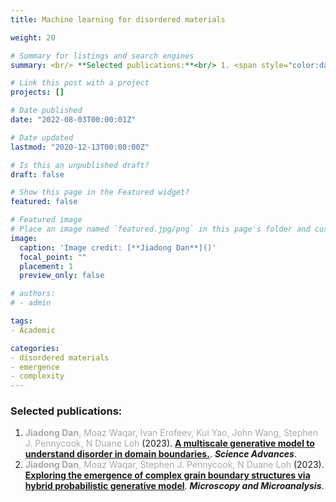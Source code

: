 ```yaml
---
title: Machine learning for disordered materials

weight: 20

# Summary for listings and search engines
summary: <br/> **Selected publications:**<br/> 1. <span style="color:darkgray">**Jiadong Dan**, Moaz Waqar, Ivan Erofeev, Kui Yao, John Wang, Stephen J. Pennycook, N Duane Loh</span> (2023). [**A multiscale generative model to understand disorder in domain boundaries.**](../../publication/dan-2023-generative-model/). ***Science Advances***. <br/> 2. <span style="color:darkgray">**Jiadong Dan**, Moaz Waqar, Stephen J. Pennycook, N Duane Loh</span> (2023). [**Exploring the emergence of complex grain boundary structures via hybrid probabilistic generative model**](../../publication/dan-2023-domain-boundary-mm/). ***Microscopy and Microanalysis***. <br/>

# Link this post with a project
projects: []

# Date published
date: "2022-08-03T00:00:01Z"

# Date updated
lastmod: "2020-12-13T00:00:00Z"

# Is this an unpublished draft?
draft: false

# Show this page in the Featured widget?
featured: false

# Featured image
# Place an image named `featured.jpg/png` in this page's folder and customize its options here.
image:
  caption: 'Image credit: [**Jiadong Dan**]()'
  focal_point: ""
  placement: 1
  preview_only: false

# authors:
# - admin

tags:
- Academic

categories:
- disordered materials
- emergence
- complexity
---
```



### Selected publications:
1. <span style="color:darkgray">**Jiadong Dan**, Moaz Waqar, Ivan Erofeev, Kui Yao, John Wang, Stephen J. Pennycook, N Duane Loh</span> (2023). [**A multiscale generative model to understand disorder in domain boundaries.**](../../publication/dan-2023-generative-model/). ***Science Advances***. <br/>
2. <span style="color:darkgray">**Jiadong Dan**, Moaz Waqar, Stephen J. Pennycook, N Duane Loh</span> (2023). [**Exploring the emergence of complex grain boundary structures via hybrid probabilistic generative model**](../../publication/dan-2023-domain-boundary-mm/). ***Microscopy and Microanalysis***. <br/>